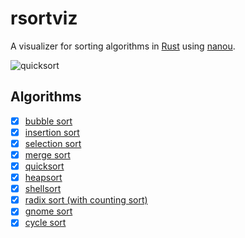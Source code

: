 # rsortviz

A visualizer for sorting algorithms in [Rust](https://www.rust-lang.org/) using [nanou](https://nannou.cc/).

![quicksort](https://i.imgur.com/MBGy8V4.gifv)

## Algorithms

- [x] [bubble sort](https://en.wikipedia.org/wiki/Bubble_sort)
- [x] [insertion sort](https://en.wikipedia.org/wiki/Insertion_sort)
- [x] [selection sort](https://en.wikipedia.org/wiki/Selection_sort)
- [x] [merge sort](https://en.wikipedia.org/wiki/Merge_sort)
- [x] [quicksort](https://en.wikipedia.org/wiki/Quicksort)
- [x] [heapsort](https://en.wikipedia.org/wiki/Heapsort)
- [x] [shellsort](https://en.wikipedia.org/wiki/Shellsort)
- [x] [radix sort (with counting sort)](https://en.wikipedia.org/wiki/Radix_sort)
- [x] [gnome sort](https://en.wikipedia.org/wiki/Gnome_sort)
- [x] [cycle sort](https://en.wikipedia.org/wiki/Cycle_sort)

